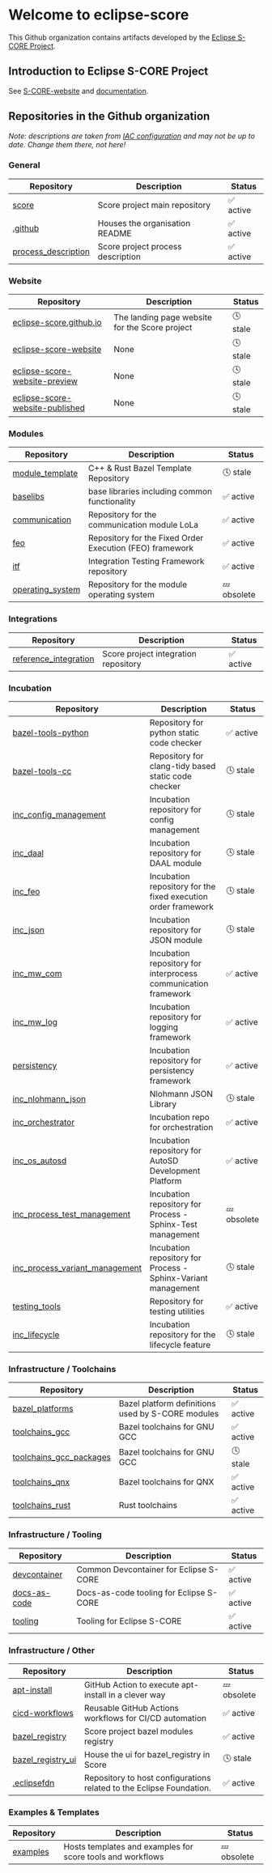 # Welcome to eclipse-score

This Github organization contains artifacts developed by the [Eclipse S-CORE Project](https://projects.eclipse.org/projects/automotive.score).

## Introduction to Eclipse S-CORE Project

See [S-CORE-website](https://eclipse-score.github.io/) and [documentation](https://eclipse-score.github.io/score).

## Repositories in the Github organization

*Note: descriptions are taken from [IAC configuration](https://github.com/eclipse-score/.eclipsefdn/blob/main/otterdog/eclipse-score.jsonnet) and may not be up to date. Change them there, not here!*

### General

| Repository | Description | Status |
|------------|-------------|--------|
| [score](https://github.com/eclipse-score/score) | Score project main repository | ✅ active |
| [.github](https://github.com/eclipse-score/.github) | Houses the organisation README | ✅ active |
| [process_description](https://github.com/eclipse-score/process_description) | Score project process description | ✅ active |

### Website

| Repository | Description | Status |
|------------|-------------|--------|
| [eclipse-score.github.io](https://github.com/eclipse-score/eclipse-score.github.io) | The landing page website for the Score project | 🕓 stale |
| [eclipse-score-website](https://github.com/eclipse-score/eclipse-score-website) | None | 🕓 stale |
| [eclipse-score-website-preview](https://github.com/eclipse-score/eclipse-score-website-preview) | None | 🕓 stale |
| [eclipse-score-website-published](https://github.com/eclipse-score/eclipse-score-website-published) | None | 🕓 stale |

### Modules

| Repository | Description | Status |
|------------|-------------|--------|
| [module_template](https://github.com/eclipse-score/module_template) | C++ & Rust Bazel Template Repository | 🕓 stale |
| [baselibs](https://github.com/eclipse-score/baselibs) | base libraries including common functionality | ✅ active |
| [communication](https://github.com/eclipse-score/communication) | Repository for the communication module LoLa | ✅ active |
| [feo](https://github.com/eclipse-score/feo) | Repository for the Fixed Order Execution (FEO) framework | ✅ active |
| [itf](https://github.com/eclipse-score/itf) | Integration Testing Framework repository | ✅ active |
| [operating_system](https://github.com/eclipse-score/operating_system) | Repository for the module operating system | 💤 obsolete |

### Integrations
| Repository | Description | Status |
|------------|-------------|--------|
| [reference_integration](https://github.com/eclipse-score/reference_integration) | Score project integration repository | ✅ active |

### Incubation

| Repository | Description | Status |
|------------|-------------|--------|
| [bazel-tools-python](https://github.com/eclipse-score/bazel-tools-python) | Repository for python static code checker | ✅ active |
| [bazel-tools-cc](https://github.com/eclipse-score/bazel-tools-cc) | Repository for clang-tidy based static code checker | 🕓 stale |
| [inc_config_management](https://github.com/eclipse-score/inc_config_management) | Incubation repository for config management | 🕓 stale |
| [inc_daal](https://github.com/eclipse-score/inc_daal) | Incubation repository for DAAL module | 🕓 stale |
| [inc_feo](https://github.com/eclipse-score/inc_feo) | Incubation repository for the fixed execution order framework | 🕓 stale |
| [inc_json](https://github.com/eclipse-score/inc_json) | Incubation repository for JSON module | 🕓 stale |
| [inc_mw_com](https://github.com/eclipse-score/inc_mw_com) | Incubation repository for interprocess communication framework | ✅ active |
| [inc_mw_log](https://github.com/eclipse-score/inc_mw_log) | Incubation repository for logging framework | ✅ active |
| [persistency](https://github.com/eclipse-score/persistency) | Incubation repository for persistency framework | ✅ active |
| [inc_nlohmann_json](https://github.com/eclipse-score/inc_nlohmann_json) | Nlohmann JSON Library | 🕓 stale |
| [inc_orchestrator](https://github.com/eclipse-score/inc_orchestrator) | Incubation repo for orchestration | ✅ active |
| [inc_os_autosd](https://github.com/eclipse-score/inc_os_autosd) | Incubation repository for AutoSD Development Platform | ✅ active |
| [inc_process_test_management](https://github.com/eclipse-score/inc_process_test_management) | Incubation repository for Process - Sphinx-Test management | 💤 obsolete |
| [inc_process_variant_management](https://github.com/eclipse-score/inc_process_variant_management) | Incubation repository for Process - Sphinx-Variant management | 🕓 stale |
| [testing_tools](https://github.com/eclipse-score/testing_tools) | Repository for testing utilities | ✅ active |
| [inc_lifecycle](https://github.com/eclipse-score/inc_lifecycle) | Incubation repository for the lifecycle feature | 🕓 stale |

### Infrastructure / Toolchains

| Repository | Description | Status |
|------------|-------------|--------|
| [bazel_platforms](https://github.com/eclipse-score/bazel_platforms) | Bazel platform definitions used by S-CORE modules | ✅ active |
| [toolchains_gcc](https://github.com/eclipse-score/toolchains_gcc) | Bazel toolchains for GNU GCC | ✅ active |
| [toolchains_gcc_packages](https://github.com/eclipse-score/toolchains_gcc_packages) | Bazel toolchains for GNU GCC | 🕓 stale |
| [toolchains_qnx](https://github.com/eclipse-score/toolchains_qnx) | Bazel toolchains for QNX | ✅ active |
| [toolchains_rust](https://github.com/eclipse-score/toolchains_rust) | Rust toolchains | ✅ active |

### Infrastructure / Tooling

| Repository | Description | Status |
|------------|-------------|--------|
| [devcontainer](https://github.com/eclipse-score/devcontainer) | Common Devcontainer for Eclipse S-CORE | ✅ active |
| [docs-as-code](https://github.com/eclipse-score/docs-as-code) | Docs-as-code tooling for Eclipse S-CORE | ✅ active |
| [tooling](https://github.com/eclipse-score/tooling) | Tooling for Eclipse S-CORE | ✅ active |

### Infrastructure / Other

| Repository | Description | Status |
|------------|-------------|--------|
| [apt-install](https://github.com/eclipse-score/apt-install) | GitHub Action to execute apt-install in a clever way | 💤 obsolete |
| [cicd-workflows](https://github.com/eclipse-score/cicd-workflows) | Reusable GitHub Actions workflows for CI/CD automation | ✅ active |
| [bazel_registry](https://github.com/eclipse-score/bazel_registry) | Score project bazel modules registry | ✅ active |
| [bazel_registry_ui](https://github.com/eclipse-score/bazel_registry_ui) | House the ui for bazel_registry in Score | 🕓 stale |
| [.eclipsefdn](https://github.com/eclipse-score/.eclipsefdn) | Repository to host configurations related to the Eclipse Foundation. | ✅ active |

### Examples & Templates

| Repository | Description | Status |
|------------|-------------|--------|
| [examples](https://github.com/eclipse-score/examples) | Hosts templates and examples for score tools and workflows | 💤 obsolete |